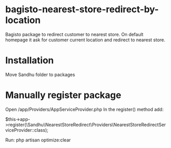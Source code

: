 # bagisto-nearest-store-redirect-by-location
Bagisto package to redirect customer to nearest store. On default homepage it ask for customer current location and redirect to nearest store.


# Installation
Move Sandhu folder to packages 

# Manually register package
Open /app/Providers/AppServiceProvider.php
In the register() method add:

$this->app->register(\Sandhu\NearestStoreRedirect\Providers\NearestStoreRedirectServiceProvider::class);

Run:
php artisan optimize:clear
